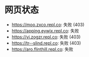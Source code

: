 # 网页状态
- https://moo.zxco.repl.co: 失败 (403)
- https://apping.eywjx.repl.co: 失败
- https://vi.zogzr.repl.co: 失败 (403)
- https://tr--slind.repl.co: 失败 (403)
- https://aro.flinthill.repl.co: 失败
